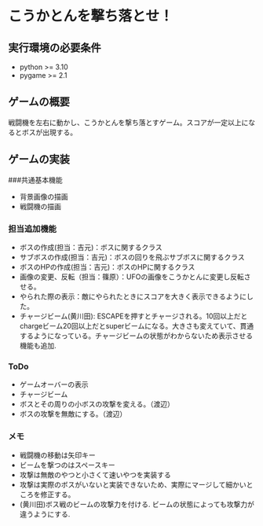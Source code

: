 # こうかとんを撃ち落とせ！
## 実行環境の必要条件
* python >= 3.10
* pygame >= 2.1

## ゲームの概要
戦闘機を左右に動かし、こうかとんを撃ち落とすゲーム。スコアが一定以上になるとボスが出現する。

## ゲームの実装
###共通基本機能
* 背景画像の描画
* 戦闘機の描画
### 担当追加機能
* ボスの作成(担当：吉元)：ボスに関するクラス
* サブボスの作成(担当：吉元)：ボスの回りを飛ぶサブボスに関するクラス
* ボスのHPの作成(担当：吉元)：ボスのHPに関するクラス
* 画像の変更、反転（担当：篠原）：UFOの画像をこうかとんに変更し反転させる。
* やられた際の表示：敵にやられたときにスコアを大きく表示できるようにした。
* チャージビーム(黄川田): ESCAPEを押すとチャージされる。10回以上だとchargeビーム20回以上だとsuperビームになる。大きさも変えていて、貫通するようになっている。チャージビームの状態がわからないため表示させる機能も追加.
### ToDo
* ゲームオーバーの表示
* チャージビーム
* ボスとその周りの小ボスの攻撃を変える。（渡辺）
* ボスの攻撃を無敵にする。（渡辺）
### メモ
* 戦闘機の移動は矢印キー
* ビームを撃つのはスペースキー
* 攻撃は無敵のやつと小さくて速いやつを実装する
* 攻撃は実際のボスがいないと実装できないため、実際にマージして細かいところを修正する。
* (黄川田)ボス戦のビームの攻撃力を付ける. ビームの状態によっても攻撃力が違うようにする.

